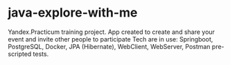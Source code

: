 # java-explore-with-me
Yandex.Practicum training project.
App created to create and share your event and invite other people to participate
Tech are in use: Springboot, PostgreSQL, Docker, JPA (Hibernate), WebClient, WebServer, Postman pre-scripted tests.
